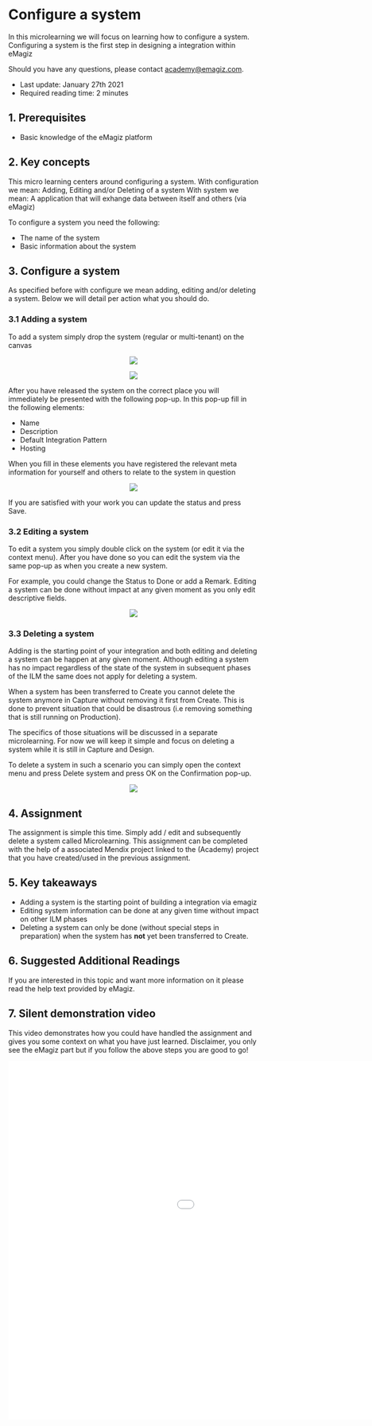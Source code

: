 # Configure a system

In this microlearning we will focus on learning how to configure a system. 
Configuring a system is the first step in designing a integration within eMagiz

Should you have any questions, please contact academy@emagiz.com.

- Last update: January 27th 2021
- Required reading time: 2 minutes

## 1. Prerequisites
- Basic knowledge of the eMagiz platform

## 2. Key concepts
This micro learning centers around configuring a system.
With configuration we mean: Adding, Editing and/or Deleting of a system
With system we mean: A application that will exhange data between itself and others (via eMagiz)

To configure a system you need the following:
- The name of the system
- Basic information about the system

## 3. Configure a system

As specified before with configure we mean adding, editing and/or deleting a system. Below we will detail per action what you should do.

### 3.1 Adding a system

To add a system simply drop the system (regular or multi-tenant) on the canvas

<p align="center"><img src="../../img/microlearning/ml-configure-a-system--drag-system-on-canvas-start.png"></p> 

<p align="center"><img src="../../img/microlearning/ml-configure-a-system--drag-system-on-canvas.png"></p> 

After you have released the system on the correct place you will immediately be presented with the following pop-up. In this pop-up fill in the following elements:

- Name
- Description
- Default Integration Pattern
- Hosting

When you fill in these elements you have registered the relevant meta information for yourself and others to relate to the system in question

<p align="center"><img src="../../img/microlearning/ml-configure-a-system--fill-in-system-details.png"></p>

If you are satisfied with your work you can update the status and press Save.

### 3.2 Editing a system

To edit a system you simply double click on the system (or edit it via the context menu). After you have done so you can edit the system via the same pop-up as when you create a new system.

For example, you could change the Status to Done or add a Remark. Editing a system can be done without impact at any given moment as you only edit descriptive fields.

<p align="center"><img src="../../img/microlearning/ml-configure-a-system--edit-system-details.png"></p>

### 3.3 Deleting a system

Adding is the starting point of your integration and both editing and deleting a system can be happen at any given moment.
Although editing a system has no impact regardless of the state of the system in subsequent phases of the ILM the same does not apply for deleting a system.

When a system has been transferred to Create you cannot delete the system anymore in Capture without removing it first from Create. 
This is done to prevent situation that could be disastrous (i.e removing something that is still running on Production).

The specifics of those situations will be discussed in a separate microlearning. For now we will keep it simple and focus on deleting a system while it is still in Capture and Design.

To delete a system in such a scenario you can simply open the context menu and press Delete system and press OK on the Confirmation pop-up.

<p align="center"><img src="../../img/microlearning/ml-configure-a-system--delete-a-system.png"></p>

## 4. Assignment

The assignment is simple this time. Simply add / edit and subsequently delete a system called Microlearning.
This assignment can be completed with the help of a associated Mendix project linked to the (Academy) project that you have created/used in the previous assignment.

## 5. Key takeaways

- Adding a system is the starting point of building a integration via emagiz
- Editing system information can be done at any given time without impact on other ILM phases
- Deleting a system can only be done (without special steps in preparation) when the system has **not** yet been transferred to Create.

## 6. Suggested Additional Readings

If you are interested in this topic and want more information on it please read the help text provided by eMagiz.

## 7. Silent demonstration video

This video demonstrates how you could have handled the assignment and gives you some context on what you have just learned. Disclaimer, you only see the eMagiz part but if you follow the above steps you are good to go!

<iframe width="1280" height="720" src="../../vid/microlearning/microlearning-configure-a-system.mp4" frameborder="0" allow="accelerometer; autoplay; clipboard-write; encrypted-media; gyroscope; picture-in-picture" allowfullscreen></iframe>